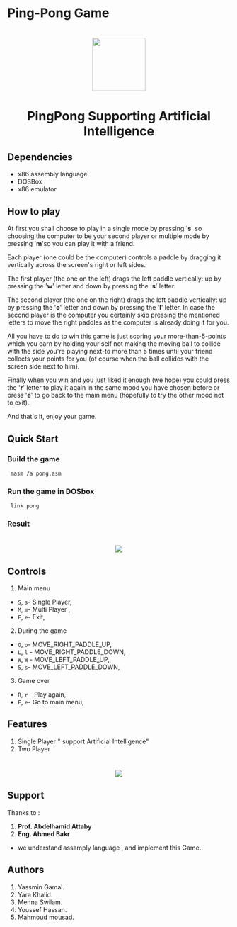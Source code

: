 # Ping-Pong Game

 <h1 align="center">
  <img src="https://user-images.githubusercontent.com/40550247/72228004-81071600-3581-11ea-9972-1cbe906001ed.png" width="120px" />
</h1>


<h1 align="center">
  PingPong Supporting
Artificial Intelligence 
</h1>

## Dependencies
- x86 assembly language
- DOSBox
- x86 emulator

## How to play
At first you shall choose to play in a single mode by pressing '**s**' so choosing the computer to be your second player or multiple mode by pressing '**m**'so you can play it with a friend.

Each player (one could be the computer) controls a paddle by dragging it vertically across the screen's right or left sides.

The first player (the one on the left) drags the left paddle vertically: up by pressing the '**w**' letter and down by pressing the '**s**' letter. 

The second player (the one on the right) drags the left paddle vertically: up by pressing the '**o**' letter and down by pressing the '**l**' letter. In case the second player is the computer you certainly skip pressing the mentioned letters to move the right paddles as the computer is already doing it for you. 

All you have to do to win this game is just scoring your more-than-5-points which you earn by holding your self not making the moving ball to collide with the side you're playing next-to more than 5 times until your friend collects your points for you (of course when the ball collides with the screen side next to him).

Finally when you win and you just liked it enough (we hope) you could press the '**r**' letter to play it again in the same mood you have chosen before or press '**e**' to go back to the main menu (hopefully to try the other mood not to exit). 

And that's it, enjoy your game.



## Quick Start

### Build the game
```console
 masm /a pong.asm
```
 
### Run the game in DOSbox

```console
 link pong
```
### Result 
 
<h1 align="center">
  <img src="https://user-images.githubusercontent.com/66153260/148484162-266b5899-5c49-438f-9e01-799e4aadbc7b.PNG"/>
</h1>

## Controls
1. Main menu
- `S`, `s`- Single Player,
- `M`, `m`- Multi Player ,
- `E`, `e`- Exit,

2. During the game
- `O`, `o`-  MOVE_RIGHT_PADDLE_UP,
- `L`, `l` -  MOVE_RIGHT_PADDLE_DOWN,
- `W`, `W` -  MOVE_LEFT_PADDLE_UP,
- `S`, `s`-  MOVE_LEFT_PADDLE_DOWN,

3. Game over
- `R`, `r` - Play again,
- `E`, `e`-  Go to main menu,
  
## Features
1. Single Player " support Artificial Intelligence"
2. Two Player
<h1 align="center">
  <img  src="https://user-images.githubusercontent.com/66153260/148484362-ffa2fca4-c1da-410b-9614-17170ea67f93.PNG"/>
</h1>


## Support
Thanks to :
1. **Prof. Abdelhamid Attaby**
2. **Eng. Ahmed Bakr**
- we understand assamply language , and implement this Game.


## Authors
1. Yassmin Gamal.
2. Yara Khalid.
3. Menna Swilam.
4. Youssef Hassan.
5. Mahmoud mousad.

